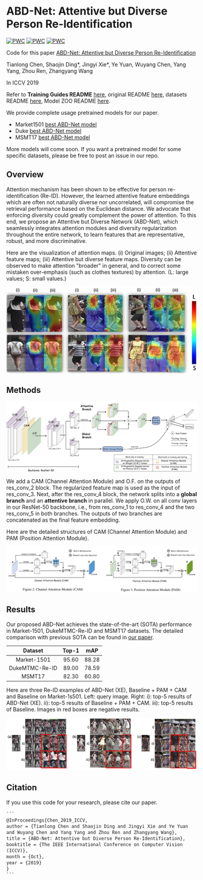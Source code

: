 # ABD-Net: Attentive but Diverse Person Re-Identification

[![PWC](https://img.shields.io/endpoint.svg?url=https://paperswithcode.com/badge/abd-net-attentive-but-diverse-person-re/person-re-identification-on-msmt17)](https://paperswithcode.com/sota/person-re-identification-on-msmt17?p=abd-net-attentive-but-diverse-person-re) [![PWC](https://img.shields.io/endpoint.svg?url=https://paperswithcode.com/badge/abd-net-attentive-but-diverse-person-re/person-re-identification-on-dukemtmc-reid)](https://paperswithcode.com/sota/person-re-identification-on-dukemtmc-reid?p=abd-net-attentive-but-diverse-person-re) [![PWC](https://img.shields.io/endpoint.svg?url=https://paperswithcode.com/badge/abd-net-attentive-but-diverse-person-re/person-re-identification-on-market-1501)](https://paperswithcode.com/sota/person-re-identification-on-market-1501?p=abd-net-attentive-but-diverse-person-re)

Code for this paper [ABD-Net: Attentive but Diverse Person Re-Identification](https://arxiv.org/abs/1908.01114)

Tianlong Chen, Shaojin Ding\*, Jingyi Xie\*, Ye Yuan, Wuyang Chen, Yang Yang, Zhou Ren, Zhangyang Wang

In ICCV 2019

Refer to **Training Guides README** [here](./README_Training_Guides.md), original README [here](./README_ORIG.md), datasets README [here](./DATASETS.md), Model ZOO README [here](https://kaiyangzhou.github.io/deep-person-reid/MODEL_ZOO.html).

We provide complete usage pretrained models for our paper.

- Market1501 [best ABD-Net model](https://drive.google.com/file/d/1TuxnwSecg0EFFd5Z_665kek_e0Q-N4tU/view?usp=sharing)
- Duke [best ABD-Net model](https://drive.google.com/file/d/1wQtbi8gBe_oMLc9GvDXrGF5yRBoz51o_/view?usp=sharing)
- MSMT17 [best ABD-Net model](https://drive.google.com/file/d/1_ZpSfOxrid9xpSecAxEA2WAa6h-uWc1O/view?usp=sharing)

More models will come soon. If you want a pretrained model for some specific datasets, please be free to post an issue in our repo.

## Overview

Attention mechanism has been shown to be effective for person re-identification (Re-ID). However, the learned attentive feature embeddings which are often not naturally diverse nor uncorrelated, will compromise the retrieval performance based on the Euclidean distance. We advocate that enforcing diversity could greatly complement the power of attention. To this end, we propose an Attentive but Diverse Network (ABD-Net), which seamlessly integrates attention modules and diversity regularization throughout the entire network, to learn features that are representative, robust, and more discriminative.

Here are the visualization of attention maps. (i) Original images; (ii) Attentive feature maps; (iii) Attentive but diverse feature maps. Diversity can be observed to make attention "broader" in general, and to correct some mistaken over-emphasis (such as clothes textures) by attention. (L: large values; S: small values.)

![](./doc_images/JET_VIS.png)



## Methods

![](./doc_images/Arch.png)

We add a CAM (Channel Attention Module) and O.F. on the outputs of res\_conv\_2 block. The regularized feature map is used as the input of res\_conv\_3. Next, after the res\_conv\_4 block, the network splits into a **global branch** and an **attentive branch** in parallel. We apply O.W. on all conv layers in our ResNet-50 backbone, i.e.​, from res\_conv\_1 to res\_conv\_4 and the two res\_conv\_5 in both branches. The outputs of two branches are concatenated as the final feature embedding. 

Here are the detailed structures of CAM (Channel Attention Module) and PAM (Position Attention Module).

![](./doc_images/att.png)



## Results

Our proposed ABD-Net achieves the state-of-the-art (SOTA) performance in Market-1501, DukeMTMC-Re-ID and MSMT17 datasets. The detailed comparison with previous SOTA can be found in [our paper](https://arxiv.org/abs/1908.01114).

|    Dataset     | Top-1 |  mAP  |
| :------------: | :---: | :---: |
|  Market-1501   | 95.60 | 88.28 |
| DukeMTMC-Re-ID | 89.00 | 78.59 |
|     MSMT17     | 82.30 | 60.80 |

Here are three Re-ID examples of ABD-Net (XE), Baseline + PAM + CAM and Baseline on Market-1s501. Left: query image. Right: i): top-5 results of ABD-Net (XE). ii): top-5 results of Baseline + PAM + CAM. iii): top-5 results of Baseline. Images in red boxes are negative results.

![](./doc_images/qr.png)



## Citation

If you use this code for your research, please cite our paper.

```
​```
@InProceedings{Chen_2019_ICCV,
author = {Tianlong Chen and Shaojin Ding and Jingyi Xie and Ye Yuan and Wuyang Chen and Yang Yang and Zhou Ren and Zhangyang Wang},
title = {ABD-Net: Attentive but Diverse Person Re-Identification},
booktitle = {The IEEE International Conference on Computer Vision (ICCV)},
month = {Oct},
year = {2019}
}
​```
```

